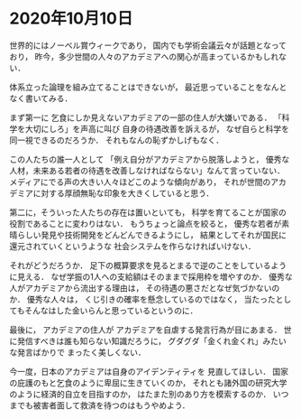 # 2020年10月10日 



世界的にはノーベル賞ウィークであり，
国内でも学術会議云々が話題となっており，
昨今，多少世間の人々のアカデミアへの関心が高まっているかもしれない．



体系立った論理を組み立てることはできないが，
最近思っていることをなんとなく書いてみる．


まず第一に
乞食にしか見えないアカデミアの一部の住人が大嫌いである．
「科学を大切にしろ」を声高に叫び
自身の待遇改善を訴えるが，
なぜ自らと科学を同一視できるのだろうか．
それもなんの恥ずかしげもなく．



この人たちの誰一人として
「例え自分がアカデミアから脱落しようと，
優秀な人材，未来ある若者の待遇を改善しなければならない」なんて言っていない．
メディアにでる声の大きい人々ほどこのような傾向があり，
それが世間のアカデミアに対する厚顔無恥な印象を大きくしていると思う．



第二に，そういった人たちの存在は置いといても，
科学を育てることが国家の役割であることに変わりはない．
もうちょっと論点を絞ると，
優秀な若者が素晴らしい発見や技術開発をどんどんできるようにし，
結果としてそれが国民に還元されていくというような
社会システムを作らなければいけない．



それがどうだろうか．
足下の概算要求を見るとまるで逆のことをしているように見える．
なぜ学振の1人への支給額はそのままで採用枠を増やすのか．
優秀な人がアカデミアから流出する理由は，
その待遇の悪さだとなぜ気づかないのか．
優秀な人々は，
くじ引きの確率を懸念しているのではなく，
当たったとしてもそんなはした金いらんと思っているというのに．




最後に，
アカデミアの住人が
アカデミアを自虐する発言行為が目にあまる．
世に発信すべきは誰も知らない知識だろうに，
グダグダ「金くれ金くれ」みたいな発言ばかりで
まったく美しくない．





今一度，日本のアカデミアは自身のアイデンティティを
見直してほしい．
国家の庇護のもと乞食のように卑屈に生きていくのか，
それとも諸外国の研究大学のように経済的自立を目指すのか，
はたまた別のあり方を模索するのか．
いつまでも被害者面して救済を待つのはもうやめよう．